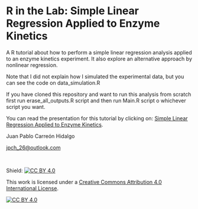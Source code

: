 R in the Lab: Simple Linear Regression Applied to Enzyme Kinetics
================

A R tutorial about how to perform a simple linear regression analysis
applied to an enzyme kinetics experiment. It also explore an alternative
approach by nonlinear regression.

Note that I did not explain how I simulated the experimental data, but
you can see the code on data\_simulation.R

If you have cloned this repository and want to run this analysis from
scratch first run erase\_all\_outputs.R script and then run Main.R
script o whichever script you want.

You can read the presentation for this tutorial by clicking on: <a href="https://r-in-the-lab.netlify.app/1/01/01/simple-linear-regression-applied-to-enzyme-kinetics/" target="_blank">Simple Linear Regression Applied to Enzyme Kinetics</a>.

Juan Pablo Carreón Hidalgo

<jpch_26@outlook.com>

 

Shield: [![CC BY 4.0][cc-by-shield]][cc-by]

This work is licensed under a
[Creative Commons Attribution 4.0 International License][cc-by].

[![CC BY 4.0][cc-by-image]][cc-by]

[cc-by]: http://creativecommons.org/licenses/by/4.0/
[cc-by-image]: https://i.creativecommons.org/l/by/4.0/88x31.png
[cc-by-shield]: https://img.shields.io/badge/License-CC%20BY%204.0-lightgrey.svg